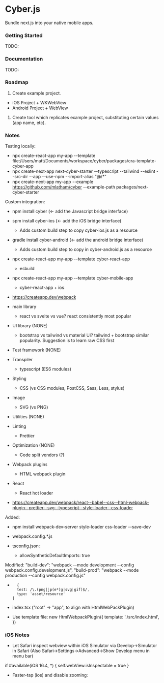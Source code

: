 # Cyber.js
Bundle next.js into your native mobile apps.

### Getting Started
TODO:

### Documentation
TODO:

### Roadmap
1. Create example project.
- iOS Project + WKWebView
- Android Project + WebView
1. Create tool which replicates example project, substituting certain values (app name, etc).

### Notes
Testing locally:
- npx create-react-app my-app --template file:/Users/matt/Documents/workspace/cyber/packages/cra-template-cyber-app
- npx create-next-app next-cyber-starter --typescript --tailwind --eslint --src-dir --app --use-npm --import-alias "@/*"
- npx create-next-app my-app --example https://github.com/mlatham/cyber --example-path packages/next-cyber-starter

Custom integration:
- npm install cyber (<- add the Javascript bridge interface)
- spm install cyber-ios (<- add the iOS bridge interface)
    - Adds custom build step to copy cyber-ios.js as a resource
- gradle install cyber-android (<- add the android bridge interface)
    - Adds custom build step to copy in cyber-android.js as a resource

- npx create-react-app my-app --template cyber-react-app
    - esbuild 
- npx create-react-app my-app --template cyber-mobile-app
    - cyber-react-app + ios 

- https://createapp.dev/webpack
- main library
    - react vs svelte vs vue? react consistently most popular
- UI library (NONE)
    - bootstrap vs tailwind vs material UI? tailwind + bootstrap similar popularity. Suggestion is to learn raw CSS first
- Test framework (NONE)
- Transpiler
    - typescript (ES6 modules)
- Styling
    - CSS (vs CSS modules, PostCSS, Sass, Less, stylus)
- Image
    - SVG (vs PNG)
- Utilities (NONE)
- Linting
    - Prettier
- Optimization (NONE)
    - Code split vendors (?)
- Webpack plugins
    - HTML webpack plugin
- React
    - React hot loader

- https://createapp.dev/webpack/react--babel--css--html-webpack-plugin--prettier--svg--typescript--style-loader--css-loader

Added:
- npm install webpack-dev-server style-loader css-loader --save-dev
- webpack.config.*.js

- tsconfig.json:
    - allowSyntheticDefaultImports: true

Modified:
    "build-dev": "webpack --mode development --config webpack.config.development.js",
    "build-prod": "webpack --mode production --config webpack.config.js"

-       {
        test: /\.(png|jp(e*)g|svg|gif)$/,
        type: 'asset/resource'
      }
- index.tsx ("root" -> "app", to align with HtmlWebPackPlugin)

- Use template file:
    new HtmlWebpackPlugin({
      template: './src/index.html',
    })

### iOS Notes
- Let Safari inspect webview within iOS Simulator via Develop->Simulator in Safari (Also Safari->Settings->Advanced->Show Develop menu in menu bar)

if #available(iOS 16.4, *) {
    self.webView.isInspectable = true
}

- Faster-tap (ios) and disable zooming:
<meta name="viewport" content="width=device-width, user-scalable=no">

